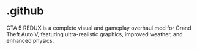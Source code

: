 # .github
GTA 5 REDUX is a complete visual and gameplay overhaul mod for Grand Theft Auto V, featuring ultra-realistic graphics, improved weather, and enhanced physics.

